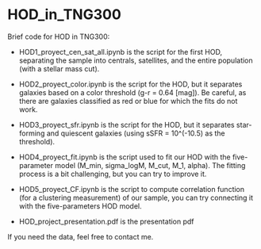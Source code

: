 # HOD_in_TNG300

Brief code for HOD in TNG300:

- HOD1_proyect_cen_sat_all.ipynb is the script for the first HOD, separating the sample into centrals, satellites, and the entire population (with a stellar mass cut).

- HOD2_proyect_color.ipynb is the script for the HOD, but it separates galaxies based on a color threshold (g-r = 0.64 [mag]). Be careful, as there are galaxies classified as red or blue for which the fits do not work.

- HOD3_proyect_sfr.ipynb is the script for the HOD, but it separates star-forming and quiescent galaxies (using sSFR = 10^(-10.5) as the threshold).

- HOD4_proyect_fit.ipynb is the script used to fit our HOD with the five-parameter model (M_min, sigma_logM, M_cut, M_1, alpha). The fitting process is a bit challenging, but you can try to improve it.
  
- HOD5_proyect_CF.ipynb is the script to compute correlation function (for a clustering measurement) of our sample, you can try connecting it with the five-parameters HOD model.

- HOD_project_presentation.pdf is the presentation pdf

If you need the data, feel free to contact me.
